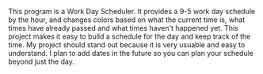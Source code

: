 This program is a Work Day Scheduler. 
It provides a 9-5 work day schedule by the hour, and changes colors based on what the current time is, what times have already passed and what times haven't happened yet. 
This project makes it easy to build a schedule for the day and keep track of the time. 
My project should stand out because it is very usuable and easy to understand. I plan to add dates in the future so  you can plan your schedule beyond just the day.

